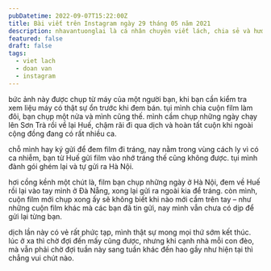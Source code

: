 ```yaml
---
pubDatetime: 2022-09-07T15:22:00Z
title: Bài viết trên Instagram ngày 29 tháng 05 năm 2021
description: nhavantuonglai là cá nhân chuyên viết lách, chia sẻ và hướng dẫn mọi người thuần thục hơn khi thực hành viết lách mỗi ngày qua những bài chia sẻ ngắn trên Instagram chính thức.
featured: false
draft: false
tags:
  - viet lach
  - doan van
  - instagram
---
```


bức ảnh này được chụp từ máy của một người bạn, khi bạn cần kiểm tra xem liệu máy có thật sự ổn trước khi đem bán. tụi mình chia cuộn film làm đôi, bạn chụp một nửa và mình cũng thế. mình cầm chụp những ngày chạy lên Sơn Trà rồi về lại Huế, chậm rãi đi qua dịch và hoàn tất cuộn khi ngoài cộng đồng đang có rất nhiều ca.

chỗ mình hay ký gửi để đem film đi tráng, nay nằm trong vùng cách ly vì có ca nhiễm, bạn từ Huế gửi film vào nhớ tráng thế cũng không được. tụi mình đành gói ghém lại và tự gửi ra Hà Nội.

hơi cồng kềnh một chút là, film bạn chụp những ngày ở Hà Nội, đem về Huế rồi lại vào tay mình ở Đà Nẵng, xong lại gửi ra ngoài kia để tráng. còn mình, cuộn film mới chụp xong ấy sẽ không biết khi nào mới cầm trên tay – như những cuộn film khác mà các bạn đã tin gửi, nay mình vẫn chưa có dịp để gửi lại từng bạn.

dịch lần này có vẻ rất phức tạp, mình thật sự mong mọi thứ sớm kết thúc. lúc ở xa thì chờ đợi đến mấy cũng được, nhưng khi cạnh nhà mỗi con đèo, mà vẫn phải chờ đợi tuần này sang tuần khác đến hao gầy như hiện tại thì chẳng vui chút nào.
